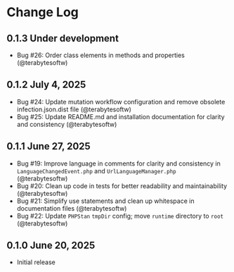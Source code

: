 # Change Log

## 0.1.3 Under development

- Bug #26: Order class elements in methods and properties (@terabytesoftw)

## 0.1.2 July 4, 2025

- Bug #24: Update mutation workflow configuration and remove obsolete infection.json.dist file (@terabytesoftw)
- Bug #25: Update README.md and installation documentation for clarity and consistency (@terabytesoftw)

## 0.1.1 June 27, 2025

- Bug #19: Improve language in comments for clarity and consistency in `LanguageChangedEvent.php` and `UrlLanguageManager.php` (@terabytesoftw)
- Bug #20: Clean up code in tests for better readability and maintainability (@terabytesoftw)
- Bug #21: Simplify use statements and clean up whitespace in documentation files (@terabytesoftw)
- Bug #22: Update `PHPStan` `tmpDir` config; move `runtime` directory to `root` (@terabytesoftw)

## 0.1.0 June 20, 2025

- Initial release
